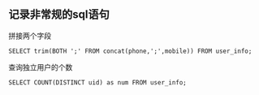 ## 记录非常规的sql语句

拼接两个字段
```
SELECT trim(BOTH ';' FROM concat(phone,';',mobile)) FROM user_info;
```

查询独立用户的个数
```
SELECT COUNT(DISTINCT uid) as num FROM user_info;
```
